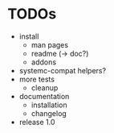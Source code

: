 # TODOs
- install
  - man pages
  - readme (-> doc?)
  - addons
- systemc-compat helpers?
- more tests
  - cleanup
- documentation
  - installation
  - changelog
- release 1.0
